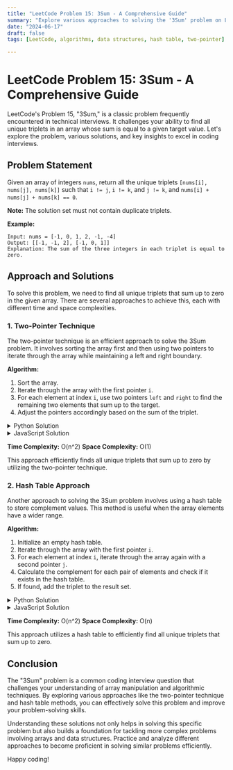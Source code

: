 ```yaml
---
title: "LeetCode Problem 15: 3Sum - A Comprehensive Guide"
summary: "Explore various approaches to solving the '3Sum' problem on LeetCode, including two-pointer technique and hash table methods."
date: "2024-06-17"
draft: false
tags: [LeetCode, algorithms, data structures, hash table, two-pointer]

---
```


# LeetCode Problem 15: 3Sum - A Comprehensive Guide

LeetCode's Problem 15, "3Sum," is a classic problem frequently encountered in technical interviews. It challenges your ability to find all unique triplets in an array whose sum is equal to a given target value. Let's explore the problem, various solutions, and key insights to excel in coding interviews.

## Problem Statement

Given an array of integers `nums`, return all the unique triplets `[nums[i], nums[j], nums[k]]` such that `i != j`, `i != k`, and `j != k`, and `nums[i] + nums[j] + nums[k] == 0`.

**Note:** The solution set must not contain duplicate triplets.

**Example:**

```
Input: nums = [-1, 0, 1, 2, -1, -4]
Output: [[-1, -1, 2], [-1, 0, 1]]
Explanation: The sum of the three integers in each triplet is equal to zero.
```

## Approach and Solutions

To solve this problem, we need to find all unique triplets that sum up to zero in the given array. There are several approaches to achieve this, each with different time and space complexities.

### 1. Two-Pointer Technique

The two-pointer technique is an efficient approach to solve the 3Sum problem. It involves sorting the array first and then using two pointers to iterate through the array while maintaining a left and right boundary.

**Algorithm:**
1. Sort the array.
2. Iterate through the array with the first pointer `i`.
3. For each element at index `i`, use two pointers `left` and `right` to find the remaining two elements that sum up to the target.
4. Adjust the pointers accordingly based on the sum of the triplet.

<details>
<summary>Python Solution</summary>

<div class="code-container">
   <pre><code class="language-python">
def threeSum(nums):
    nums.sort()
    result = []
    n = len(nums)

    for i in range(n - 2):
        if i > 0 and nums[i] == nums[i - 1]:
            continue
        left, right = i + 1, n - 1
        while left < right:
            total = nums[i] + nums[left] + nums[right]
            if total < 0:
                left += 1
            elif total > 0:
                right -= 1
            else:
                result.append([nums[i], nums[left], nums[right]])
                while left < right and nums[left] == nums[left + 1]:
                    left += 1
                while left < right and nums[right] == nums[right - 1]:
                    right -= 1
                left += 1
                right -= 1

    return result

</code></pre>
   <button class="copy-button" onclick="copyCode(this)">Copy</button>
</details>

<details>
<summary>JavaScript Solution</summary>

<div class="code-container">
   <pre><code class="language-python">
function threeSum(nums) {
    nums.sort((a, b) => a - b);
    const result = [];
    const n = nums.length;

    for (let i = 0; i < n - 2; i++) {
        if (i > 0 && nums[i] === nums[i - 1]) {
            continue;
        }
        let left = i + 1, right = n - 1;
        while (left < right) {
            const total = nums[i] + nums[left] + nums[right];
            if (total < 0) {
                left++;
            } else if (total > 0) {
                right--;
            } else {
                result.push([nums[i], nums[left], nums[right]]);
                while (left < right && nums[left] === nums[left + 1]) {
                    left++;
                }
                while (left < right && nums[right] === nums[right - 1]) {
                    right--;
                }
                left++;
                right--;
            }
        }
    }

    return result;
}

</code></pre>
   <button class="copy-button" onclick="copyCode(this)">Copy</button>
</details>

**Time Complexity:** O(n^2)
**Space Complexity:** O(1)

This approach efficiently finds all unique triplets that sum up to zero by utilizing the two-pointer technique.

### 2. Hash Table Approach

Another approach to solving the 3Sum problem involves using a hash table to store complement values. This method is useful when the array elements have a wider range.

**Algorithm:**
1. Initialize an empty hash table.
2. Iterate through the array with the first pointer `i`.
3. For each element at index `i`, iterate through the array again with a second pointer `j`.
4. Calculate the complement for each pair of elements and check if it exists in the hash table.
5. If found, add the triplet to the result set.

<details>
<summary>Python Solution</summary>

<div class="code-container">
   <pre><code class="language-python">
def threeSum(nums):
    result = []
    nums.sort()
    n = len(nums)

    for i in range(n - 2):
        if i > 0 and nums[i] == nums[i - 1]:
            continue
        target = -nums[i]
        hash_table = {}
        for j in range(i + 1, n):
            complement = target - nums[j]
            if complement in hash_table:
                result.append([nums[i], complement, nums[j]])
                while j + 1 < n and nums[j] == nums[j + 1]:
                    j += 1
            hash_table[nums[j]] = j

    return result

</code></pre>
   <button class="copy-button" onclick="copyCode(this)">Copy</button>
</details>

<details>
<summary>JavaScript Solution</summary>

<div class="code-container">
   <pre><code class="language-python">function threeSum(nums) {
    const result = [];
    nums.sort((a, b) => a - b);
    const n = nums.length;

    for (let i = 0; i < n - 2; i++) {
        if (i > 0 && nums[i] === nums[i - 1]) {
            continue;
        }
        const target = -nums[i];
        const hashTable = {};
        for (let j = i + 1; j < n; j++) {
            const complement = target - nums[j];
            if (hashTable.hasOwnProperty(complement)) {
                result.push([nums[i], complement, nums[j]]);
                while (j + 1 < n && nums[j] === nums[j + 1]) {
                    j++;
                }
            }
            hashTable[nums[j]] = j;
        }
    }

    return result;
}</code></pre>
   <button class="copy-button" onclick="copyCode(this)">Copy</button>
</div>


</details>

**Time Complexity:** O(n^2)
**Space Complexity:** O(n)

This approach utilizes a hash table to efficiently find all unique triplets that sum up to zero.

## Conclusion

The "3Sum" problem is a common coding interview question that challenges your understanding of array manipulation and algorithmic techniques. By exploring various approaches like the two-pointer technique and hash table methods, you can effectively solve this problem and improve your problem-solving skills.

Understanding these solutions not only helps in solving this specific problem but also builds a foundation for tackling more complex problems involving arrays and data structures. Practice and analyze different approaches to become proficient in solving similar problems efficiently.

Happy coding!

<script>
function copyCode(button) {
   const code = button.previousElementSibling.innerText;
   navigator.clipboard.writeText(code).then(() => {
       button.innerText = 'Copied!';
       setTimeout(() => {
           button.innerText = 'Copy';
       }, 2000);
   }).catch(err => {
       console.error('Failed to copy: ', err);
   });
}
</script>


<style>
.code-container {
   position: relative;
   margin-bottom: 1em;
}


.copy-button {
   position: absolute;
   top: 0;
   right: 0;
   padding: 0.5em;
   background: #4CAF50;
   color: white;
   border: none;
   cursor: pointer;
   font-size: 0.8em;
   border-radius: 3px;
}


.copy-button:hover {
   background: #45a049;
}
</style>
